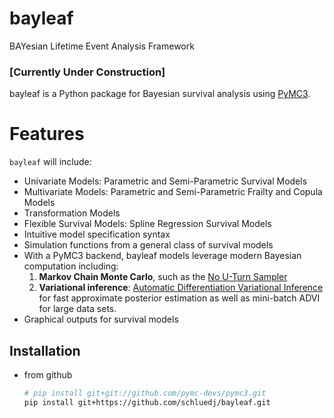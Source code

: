 # bayleaf
BAYesian Lifetime Event Analysis Framework

### [Currently Under Construction]

bayleaf is a Python package for Bayesian survival analysis using [PyMC3](https://github.com/pymc-devs/pymc3).

Features
========
`bayleaf` will include:
-  Univariate Models: Parametric and Semi-Parametric Survival Models
-  Multivariate Models: Parametric and Semi-Parametric Frailty and Copula Models
-  Transformation Models
-  Flexible Survival Models: Spline Regression Survival Models
-  Intuitive model specification syntax
-  Simulation functions from a general class of survival models
-  With a PyMC3 backend, bayleaf models leverage modern Bayesian computation including:
   1. **Markov Chain Monte Carlo**, such as the [No U-Turn Sampler](http://www.jmlr.org/papers/v15/hoffman14a.html)
    2. **Variational inference**: [Automatic Differentiation Variational Inference](http://www.jmlr.org/papers/v18/16-107.html)
    for fast approximate posterior estimation as well as mini-batch ADVI
    for large data sets.
- Graphical outputs for survival models

Installation
------------

* from github
    ```bash
    # pip install git+git://github.com/pymc-devs/pymc3.git
    pip install git+https://github.com/schluedj/bayleaf.git
    ```
